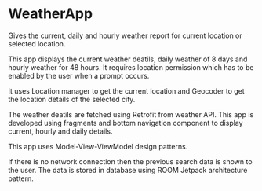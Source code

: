# WeatherApp
Gives the current, daily and hourly weather report for current location or selected location. 

This app displays the current weather deatils, daily weather of 8 days and hourly weather for 48 hours. It requires location permission which has to be enabled by the user when a prompt occurs. 

It uses Location manager to get the current location and Geocoder to get the location details of the selected city.

The weather deatils are fetched using Retrofit from weather API. This app is developed using fragments and bottom navigation component to display current, hourly and daily details.  

This app uses Model-View-ViewModel design patterns. 

If there is no network connection then the previous search data is shown to the user. The data is stored in database using ROOM Jetpack architecture pattern. 
